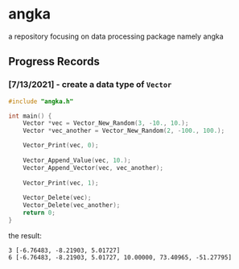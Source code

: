 # angka
a repository focusing on data processing package namely angka

## Progress Records
### \[7/13/2021\] - create a data type of `Vector`
```c
#include "angka.h"

int main() {
    Vector *vec = Vector_New_Random(3, -10., 10.);
    Vector *vec_another = Vector_New_Random(2, -100., 100.);

    Vector_Print(vec, 0);
    
    Vector_Append_Value(vec, 10.);
    Vector_Append_Vector(vec, vec_another);
    
    Vector_Print(vec, 1);
    
    Vector_Delete(vec);
    Vector_Delete(vec_another);
    return 0;
}
```

the result:
```
3 [-6.76483, -8.21903, 5.01727]
6 [-6.76483, -8.21903, 5.01727, 10.00000, 73.40965, -51.27795]
```
